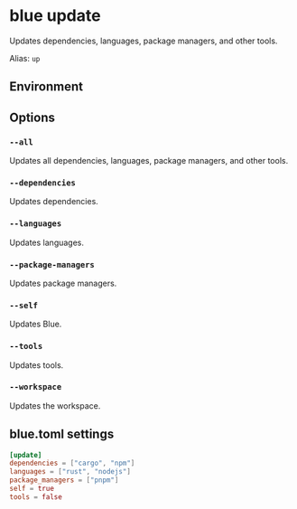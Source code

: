 # blue update

Updates dependencies, languages, package managers, and other tools.

Alias: `up`

## Environment

## Options

### `--all`

Updates all dependencies, languages, package managers, and other tools.

### `--dependencies`

Updates dependencies.

### `--languages`

Updates languages.

### `--package-managers`

Updates package managers.

### `--self`

Updates Blue.

### `--tools`

Updates tools.

### `--workspace`

Updates the workspace.

## blue.toml settings

```toml
[update]
dependencies = ["cargo", "npm"]
languages = ["rust", "nodejs"]
package_managers = ["pnpm"]
self = true
tools = false
```

